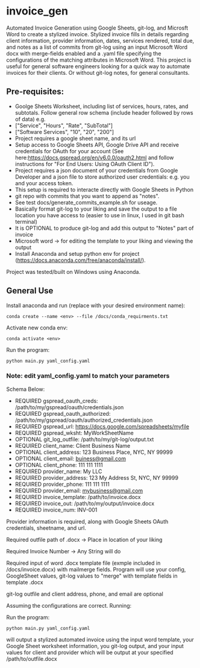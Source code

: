 # invoice_gen

Automated Invoice Generation using Google Sheets, git-log, and Microsft Word to create a
stylized invoice. Stylized invoice fills in details regarding client information,
provider information, dates, services rendered, total due, and notes as a list of
commits from git-log using an input Microsoft Word docx with merge-fields enabled and
a .yaml file specifying the configurations of the matching attributes in Microsoft Word.
This project is useful for general software engineers looking for a quick way to
automate invoices for their clients. Or without git-log notes, for general consultants.

## Pre-requisites:

- Goolge Sheets Worksheet, including list of services, hours, rates, and subtotals.
Follow general row schema (include header followed by rows of data) e.g.
- ["Service", "Hours", "Rate", "SubTotal"]
- ["Software Services", "10", "20", "200"]
- Project requires a google sheet name, and its url
- Setup access to Google Sheets API, Google Drive API and receive credentials
for OAuth for your account (See here:https://docs.gspread.org/en/v6.0.0/oauth2.html and
follow instructions for "For End Users: Using OAuth Client ID").
- Project requires a json document of your credentials from Google Developer and a json
file to store authorized user credentials: e.g. you and your access token.
- This setup is required to interacte directly with Google Sheets in Python
- git repo with commits that you want to append as "notes".
- See test docs/generate_commits_example.sh for useage.
- Basically format git-log to your liking and save the output to a file location
you have access to (easier to use in linux, I used in git bash terminal)
- It is OPTIONAL to produce git-log and add this output to "Notes" part of invoice
- Microsoft word -> for editing the template to your liking and viewing the output
- Install Anaconda and setup python env for project (https://docs.anaconda.com/free/anaconda/install/).

Project was tested/built on Windows using Anaconda.

## General Use

Install anaconda and run (replace <env> with your desired environment name):

```
conda create --name <env> --file /docs/conda_requirments.txt
```

Activate new conda env:

```
conda activate <env>
```

Run the program:

```
python main.py yaml_config.yaml
```

### Note: edit yaml_config.yaml to match your parameters

Schema Below:
- REQUIRED gspread_oauth_creds: /path/to/my/gspread/oauth/credentials.json
- REQUIRED gspread_oauth_authorized: /path/to/my/gspread/oauth/authorized_credentials.json
- REQUIRED gspread_url: https://docs.google.com/spreadsheets/myfile
- REQUIRED gspread_wksht: MyWorkSheetName
- OPTIONAL git_log_outfile: /path/to/my/git-log/output.txt
- REQUIRED client_name: Client Business Name
- OPTIONAL client_address: 123 Business Place, NYC, NY 99999
- OPTIONAL client_email: buiness@gmail.com
- OPTIONAL client_phone: 111 111 1111
- REQUIRED provider_name: My LLC
- REQUIRED provider_address: 123 My Address St, NYC, NY 99999
- REQUIRED provider_phone: 111 111 1111
- REQUIRED provider_email: mybusiness@gmail.com
- REQUIRED invoice_template: /path/to/invoice.docx
- REQUIRED invoice_out: /path/to/my/output/invoice.docx
- REQUIRED invoice_num: INV-001

Provider information is required, along with Google Sheets OAuth credentials, sheetname,
and url.

Required outfile path of .docx -> Place in location of your liking

Required Invoice Number -> Any String will do

Required input of word .docx template file (exmple included in /docs/invoice.docx) with
mailmerge fields. Program will use your config, GoogleSheet values, git-log values
to "merge" with template fields in template .docx

git-log outfile and client address, phone, and email are optional

Assuming the configurations are correct. Running:

Run the program:

```
python main.py yaml_config.yaml
```

will output a stylized automated invoice using the input word template, your Google
Sheet worksheet information, you git-log output, and your input values for client
and provider which will be output at your specified /path/to/outfile.docx

